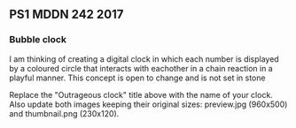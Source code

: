 ## PS1 MDDN 242 2017

### Bubble clock

I am thinking of creating a digital clock in which each number is displayed by a coloured circle that interacts with eachother in a chain reaction in a playful manner. This concept is open to change and is not set in stone

Replace the "Outrageous clock" title above with the name of
your clock. Also update both images keeping their original sizes:
preview.jpg (960x500) and thumbnail.png (230x120).